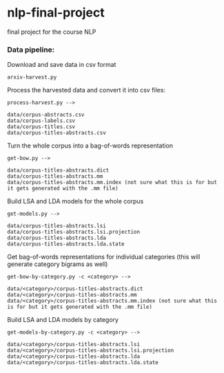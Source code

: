 # nlp-final-project
final project for the course NLP

### Data pipeline:

Download and save data in csv format

    arxiv-harvest.py


Process the harvested data and convert it into csv files:

    process-harvest.py -->

    data/corpus-abstracts.csv
    data/corpus-labels.csv
    data/corpus-titles.csv
    data/corpus-titles-abstracts.csv

Turn the whole corpus into a bag-of-words representation

    get-bow.py -->

    data/corpus-titles-abstracts.dict
    data/corpus-titles-abstracts.mm
    data/corpus-titles-abstracts.mm.index (not sure what this is for but it gets generated with the .mm file)


Build LSA and LDA models for the whole corpus

    get-models.py -->

    data/corpus-titles-abstracts.lsi
    data/corpus-titles-abstracts.lsi.projection
    data/corpus-titles-abstracts.lda
    data/corpus-titles-abstracts.lda.state

Get bag-of-words representations for individual categories (this will generate category bigrams as well)

    get-bow-by-category.py -c <category> -->

    data/<category>/corpus-titles-abstracts.dict
    data/<category>/corpus-titles-abstracts.mm
    data/<category>/corpus-titles-abstracts.mm.index (not sure what this is for but it gets generated with the .mm file)


Build LSA and LDA models by category

    get-models-by-category.py -c <category> -->

    data/<category>/corpus-titles-abstracts.lsi
    data/<category>/corpus-titles-abstracts.lsi.projection
    data/<category>/corpus-titles-abstracts.lda
    data/<category>/corpus-titles-abstracts.lda.state
